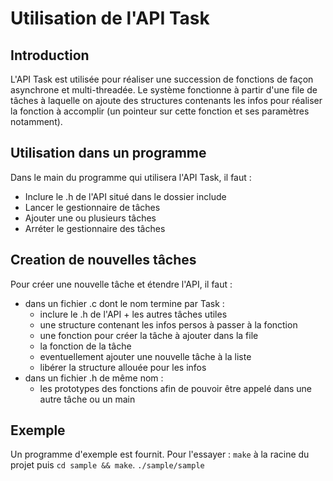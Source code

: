 # Utilisation de l'API Task #

## Introduction ##

L'API Task est utilisée pour réaliser une succession de
fonctions de façon asynchrone et multi-threadée.
Le système fonctionne à partir d'une file de tâches à laquelle
on ajoute des structures contenants les infos pour réaliser la
fonction à accomplir (un pointeur sur cette fonction et ses
paramètres notamment).

## Utilisation dans un programme ##

Dans le main du programme qui utilisera l'API Task, il faut :
*   Inclure le .h de l'API situé dans le dossier include
*   Lancer le gestionnaire de tâches
*   Ajouter une ou plusieurs tâches
*   Arréter le gestionnaire des tâches

##  Creation de nouvelles tâches ##

Pour créer une nouvelle tâche et étendre l'API, il faut :
*   dans un fichier .c dont le nom termine par Task :
    *   inclure le .h de l'API + les autres tâches utiles
    *   une structure contenant les infos persos à passer à la fonction
    *   une fonction pour créer la tâche à ajouter dans la file
    *   la fonction de la tâche
    *   eventuellement ajouter une nouvelle tâche à la liste
    *   libérer la structure allouée pour les infos
*   dans un fichier .h de même nom :
    *   les prototypes des fonctions afin de pouvoir être appelé dans une autre tâche ou un main

## Exemple ##

Un programme d'exemple est fournit. Pour l'essayer :
`make` à la racine du projet puis `cd sample && make`.
`./sample/sample`
